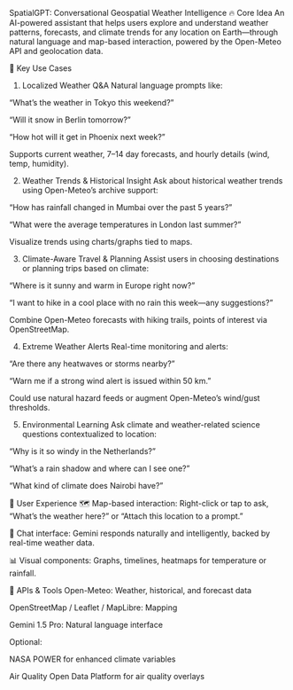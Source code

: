 SpatialGPT: Conversational Geospatial Weather Intelligence
🔥 Core Idea
An AI-powered assistant that helps users explore and understand weather patterns, forecasts, and climate trends for any location on Earth—through natural language and map-based interaction, powered by the Open-Meteo API and geolocation data.

🎯 Key Use Cases

1. Localized Weather Q&A
   Natural language prompts like:

“What’s the weather in Tokyo this weekend?”

“Will it snow in Berlin tomorrow?”

“How hot will it get in Phoenix next week?”

Supports current weather, 7–14 day forecasts, and hourly details (wind, temp, humidity).

2. Weather Trends & Historical Insight
   Ask about historical weather trends using Open-Meteo’s archive support:

“How has rainfall changed in Mumbai over the past 5 years?”

“What were the average temperatures in London last summer?”

Visualize trends using charts/graphs tied to maps.

3. Climate-Aware Travel & Planning
   Assist users in choosing destinations or planning trips based on climate:

“Where is it sunny and warm in Europe right now?”

“I want to hike in a cool place with no rain this week—any suggestions?”

Combine Open-Meteo forecasts with hiking trails, points of interest via OpenStreetMap.

4. Extreme Weather Alerts
   Real-time monitoring and alerts:

“Are there any heatwaves or storms nearby?”

“Warn me if a strong wind alert is issued within 50 km.”

Could use natural hazard feeds or augment Open-Meteo’s wind/gust thresholds.

5. Environmental Learning
   Ask climate and weather-related science questions contextualized to location:

“Why is it so windy in the Netherlands?”

“What’s a rain shadow and where can I see one?”

“What kind of climate does Nairobi have?”

🧭 User Experience
🗺️ Map-based interaction: Right-click or tap to ask, “What’s the weather here?” or “Attach this location to a prompt.”

💬 Chat interface: Gemini responds naturally and intelligently, backed by real-time weather data.

📊 Visual components: Graphs, timelines, heatmaps for temperature or rainfall.

🔧 APIs & Tools
Open-Meteo: Weather, historical, and forecast data

OpenStreetMap / Leaflet / MapLibre: Mapping

Gemini 1.5 Pro: Natural language interface

Optional:

NASA POWER for enhanced climate variables

Air Quality Open Data Platform for air quality overlays
